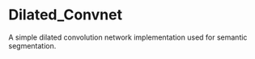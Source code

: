 # Dilated_Convnet
A simple dilated convolution network implementation used for semantic segmentation.

